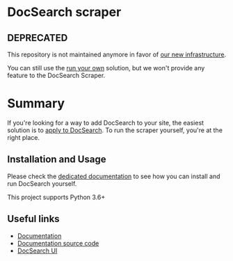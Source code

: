 # DocSearch scraper

## DEPRECATED

This repository is not maintained anymore in favor of [our new infrastructure](https://docsearch.algolia.com/docs/migrating-from-legacy).

You can still use the [run your own](https://docsearch.algolia.com/docs/legacy/run-your-own) solution, but we won't provide any feature to the DocSearch Scraper.

# Summary

If you're looking for a way to add DocSearch to your site, the easiest solution
is to [apply to DocSearch](https://docsearch.algolia.com/apply). To run the scraper yourself, you're at the right
place.

## Installation and Usage

Please check the [dedicated documentation](https://docsearch.algolia.com/docs/legacy/run-your-own/) to see how you can install and
run DocSearch yourself.

This project supports Python 3.6+

## Useful links

- [Documentation](https://docsearch.algolia.com/)
- [Documentation source code](https://github.com/algolia/docsearch/tree/next/packages/website)
- [DocSearch UI](https://github.com/algolia/docsearch)
